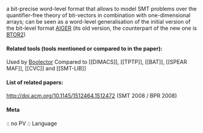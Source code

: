 a bit-precise word-level format that allows to model SMT problems over the quantifier-free theory of bit-vectors in combination with one-dimensional arrays; can be seen as a word-level generalisation of the initial version of the bit-level format [AIGER](AIGER.md) (its old version, the counterpart of the new one is [BTOR2](BTOR2.md))

#### Related tools (tools mentioned or compared to in the paper):
Used by [Boolector](../Solvers/SMT/Boolector.md)
Compared to [[DIMACS]], [[TPTP]], [[BAT]], [[SPEAR MAF]], [[CVC]] and [[SMT-LIB]]

#### List of related papers:
http://doi.acm.org/10.1145/1512464.1512472 (SMT 2008 / BPR 2008)

#### Meta
:: no PV
:: Language
